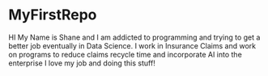 # MyFirstRepo
HI My Name is Shane and I am addicted to programming and trying to get a better job eventually in Data Science.
I work in Insurance Claims and work on programs to reduce claims recycle time and incorporate AI into the enterprise
I love my job and doing this stuff!
